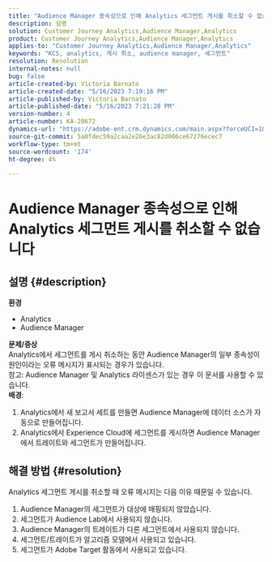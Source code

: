 ```yaml
---
title: "Audience Manager 종속성으로 인해 Analytics 세그먼트 게시를 취소할 수 없습니다."
description: 설명
solution: Customer Journey Analytics,Audience Manager,Analytics
product: Customer Journey Analytics,Audience Manager,Analytics
applies-to: "Customer Journey Analytics,Audience Manager,Analytics"
keywords: "KCS, analytics, 게시 취소, audience manager, 세그먼트"
resolution: Resolution
internal-notes: null
bug: false
article-created-by: Victoria Barnato
article-created-date: "5/16/2023 7:19:16 PM"
article-published-by: Victoria Barnato
article-published-date: "5/16/2023 7:21:28 PM"
version-number: 4
article-number: KA-20672
dynamics-url: "https://adobe-ent.crm.dynamics.com/main.aspx?forceUCI=1&pagetype=entityrecord&etn=knowledgearticle&id=08620c86-1ef4-ed11-8848-6045bd006ce9"
source-git-commit: 5a0fdec59a2caa2e26e3ac82d006ce67276ecec7
workflow-type: tm+mt
source-wordcount: '174'
ht-degree: 4%

---
```


# Audience Manager 종속성으로 인해 Analytics 세그먼트 게시를 취소할 수 없습니다

## 설명 {#description}

<b>환경</b>
- Analytics
- Audience Manager

<b>문제/증상</b><br>Analytics에서 세그먼트를 게시 취소하는 동안 Audience Manager의 일부 종속성이 원인이라는 오류 메시지가 표시되는 경우가 있습니다.<br>참고: Audience Manager 및 Analytics 라이센스가 있는 경우 이 문서를 사용할 수 있습니다.
 <br><b>배경</b>:
1. Analytics에서 새 보고서 세트를 만들면 Audience Manager에 데이터 소스가 자동으로 만들어집니다.
2. Analytics에서 Experience Cloud에 세그먼트를 게시하면 Audience Manager에서 트레이트와 세그먼트가 만들어집니다.



## 해결 방법 {#resolution}


Analytics 세그먼트 게시를 취소할 때 오류 메시지는 다음 이유 때문일 수 있습니다.

1. Audience Manager의 세그먼트가 대상에 매핑되지 않았습니다.
2. 세그먼트가 Audience Lab에서 사용되지 않습니다.
3. Audience Manager의 트레이트가 다른 세그먼트에서 사용되지 않습니다.
4. 세그먼트/트레이트가 알고리즘 모델에서 사용되고 있습니다.
5. 세그먼트가 Adobe Target 활동에서 사용되고 있습니다.

